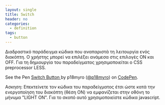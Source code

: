 ```yaml
---
layout: single
title: Switch
header: no
categories:
  - definition
tags:
  - button
---
```


Διαδραστικό παράδειγμα κώδικα που αναπαριστά τη λειτουργία ενός διακόπτη. Ο χρήστης μπορεί να επιλέξει ανάμεσα στις επιλογές ON και OFF. Για τη δημιουργία του παραδείγματος χρησιμοποιείται ο CSS preprocessor LESS.

<p data-height="350" data-theme-id="17517" data-slug-hash="GpgVJv" data-default-tab="result" data-user="p18myro" class='codepen'>See the Pen <a href='https://codepen.io/p18myro/pen/ExaVRRr'>Switch Button </a> by p18myro (<a href='https://codepen.io/p18myro'>@p18myro</a>) on <a href='http://codepen.io'>CodePen</a>.</p>
<script async src="//assets.codepen.io/assets/embed/ei.js"></script>

Ασκηση: Επεκτείνετε τον κώδικα του παραδείγματος έτσι ώστε κατά την ενεργοποίηση του διακόπτη (θέση ON) να εμφανίζεται στην οθόνη το μήνυμα "LIGHT ON". Για το σκοπό αυτό χρησιμοποιείστε κώδικα javascript.
